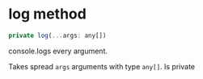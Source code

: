 # log method

```js
private log(...args: any[])
```

console.logs every argument.

Takes spread `args` arguments with type `any[]`. Is private
